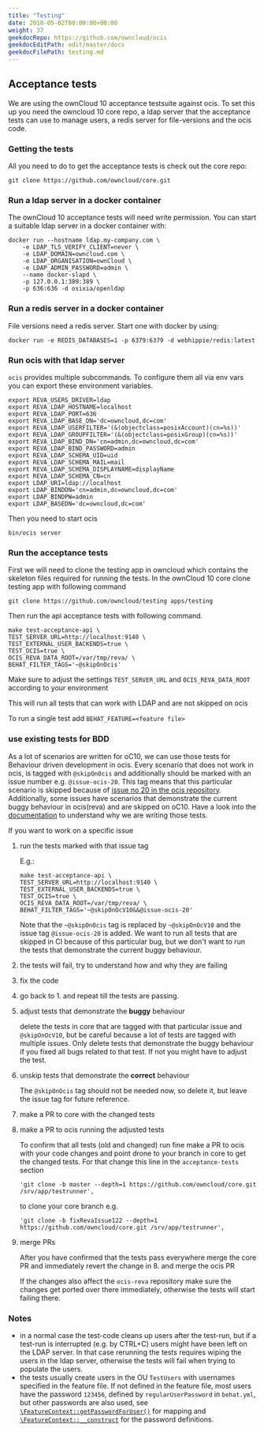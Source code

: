 ```yaml
---
title: "Testing"
date: 2018-05-02T00:00:00+00:00
weight: 37
geekdocRepo: https://github.com/owncloud/ocis
geekdocEditPath: edit/master/docs
geekdocFilePath: testing.md
---
```



## Acceptance tests

We are using the ownCloud 10 acceptance testsuite against ocis. To set this up you need the owncloud 10 core repo, a ldap server that the acceptance tests can use to manage users, a redis server for file-versions and the ocis code.

### Getting the tests

All you need to do to get the acceptance tests is check out the core repo:
```
git clone https://github.com/owncloud/core.git
```

### Run a ldap server in a docker container

The ownCloud 10 acceptance tests will need write permission. You can start a suitable ldap server in a docker container with:

```
docker run --hostname ldap.my-company.com \
    -e LDAP_TLS_VERIFY_CLIENT=never \
    -e LDAP_DOMAIN=owncloud.com \
    -e LDAP_ORGANISATION=ownCloud \
    -e LDAP_ADMIN_PASSWORD=admin \
    --name docker-slapd \
    -p 127.0.0.1:389:389 \
    -p 636:636 -d osixia/openldap
```
### Run a redis server in a docker container

File versions need a redis server. Start one with docker by using:

`docker run -e REDIS_DATABASES=1 -p 6379:6379 -d webhippie/redis:latest`

### Run ocis with that ldap server

`ocis` provides multiple subcommands. To configure them all via env vars you can export these environment variables.

```
export REVA_USERS_DRIVER=ldap
export REVA_LDAP_HOSTNAME=localhost
export REVA_LDAP_PORT=636
export REVA_LDAP_BASE_DN='dc=owncloud,dc=com'
export REVA_LDAP_USERFILTER='(&(objectclass=posixAccount)(cn=%s))'
export REVA_LDAP_GROUPFILTER='(&(objectclass=posixGroup)(cn=%s))'
export REVA_LDAP_BIND_DN='cn=admin,dc=owncloud,dc=com'
export REVA_LDAP_BIND_PASSWORD=admin
export REVA_LDAP_SCHEMA_UID=uid
export REVA_LDAP_SCHEMA_MAIL=mail
export REVA_LDAP_SCHEMA_DISPLAYNAME=displayName
export REVA_LDAP_SCHEMA_CN=cn
export LDAP_URI=ldap://localhost
export LDAP_BINDDN='cn=admin,dc=owncloud,dc=com'
export LDAP_BINDPW=admin
export LDAP_BASEDN='dc=owncloud,dc=com'
```

Then you need to start ocis
```
bin/ocis server
```

### Run the acceptance tests
First we will need to clone the testing app in owncloud which contains the skeleton files required for running the tests.
In the ownCloud 10 core clone testing app with following command

```
git clone https://github.com/owncloud/testing apps/testing
```

Then run the api acceptance tests with following command.
```
make test-acceptance-api \
TEST_SERVER_URL=http://localhost:9140 \
TEST_EXTERNAL_USER_BACKENDS=true \
TEST_OCIS=true \
OCIS_REVA_DATA_ROOT=/var/tmp/reva/ \
BEHAT_FILTER_TAGS='~@skipOnOcis'
```

Make sure to adjust the settings `TEST_SERVER_URL` and `OCIS_REVA_DATA_ROOT` according to your environment

This will run all tests that can work with LDAP and are not skipped on ocis

To run a single test add `BEHAT_FEATURE=<feature file>`

### use existing tests for BDD

As a lot of scenarios are written for oC10, we can use those tests for Behaviour driven development in ocis.
Every scenario that does not work in ocis, is tagged with `@skipOnOcis` and additionally should be marked with an issue number e.g. `@issue-ocis-20`.
This tag means that this particular scenario is skipped because of [issue no 20 in the ocis repository](https://github.com/owncloud/ocis/issues/20).
Additionally, some issues have scenarios that demonstrate the current buggy behaviour in ocis(reva) and are skipped on oC10.
Have a look into the [documentation](https://doc.owncloud.com/server/developer_manual/testing/acceptance-tests.html#writing-scenarios-for-bugs) to understand why we are writing those tests.

If you want to work on a specific issue

1.  run the tests marked with that issue tag

    E.g.:
    ```
    make test-acceptance-api \
    TEST_SERVER_URL=http://localhost:9140 \
    TEST_EXTERNAL_USER_BACKENDS=true \
    TEST_OCIS=true \
    OCIS_REVA_DATA_ROOT=/var/tmp/reva/ \
    BEHAT_FILTER_TAGS='~@skipOnOcV10&&@issue-ocis-20'
    ```

    Note that the `~@skipOnOcis` tag is replaced by `~@skipOnOcV10` and the issue tag `@issue-ocis-20` is added.
    We want to run all tests that are skipped in CI because of this particular bug, but we don't want to run the tests
    that demonstrate the current buggy behaviour.

2.  the tests will fail, try to understand how and why they are failing
3.  fix the code
4.  go back to 1. and repeat till the tests are passing.
5.  adjust tests that demonstrate the **buggy** behaviour

    delete the tests in core that are tagged with that particular issue and `@skipOnOcV10`, but be careful because a lot of tests are tagged with multiple issues.
    Only delete tests that demonstrate the buggy behaviour if you fixed all bugs related to that test. If not you might have to adjust the test.
6.  unskip tests that demonstrate the **correct** behaviour

    The `@skipOnOcis` tag should not be needed now, so delete it, but leave the issue tag for future reference.
7.  make a PR to core with the changed tests
8.  make a PR to ocis running the adjusted tests

    To confirm that all tests (old and changed) run fine make a PR to ocis with your code changes and point drone to your branch in core to get the changed tests.
    For that change this line in the `acceptance-tests` section

    `'git clone -b master --depth=1 https://github.com/owncloud/core.git /srv/app/testrunner',`

    to clone your core branch e.g.

    `'git clone -b fixRevaIssue122 --depth=1 https://github.com/owncloud/core.git /srv/app/testrunner',`

9.  merge PRs

    After you have confirmed that the tests pass everywhere merge the core PR and immediately revert the change in 8. and merge the ocis PR

    If the changes also affect the `ocis-reva` repository make sure the changes get ported over there immediately, otherwise the tests will start failing there.


### Notes
- in a normal case the test-code cleans up users after the test-run, but if a test-run is interrupted (e.g. by CTRL+C) users might have been left on the LDAP server. In that case rerunning the tests requires wiping the users in the ldap server, otherwise the tests will fail when trying to populate the users.
- the tests usually create users in the OU `TestUsers` with usernames specified in the feature file. If not defined in the feature file, most users have the password `123456`, defined by `regularUserPassword` in `behat.yml`, but other passwords are also used, see [`\FeatureContext::getPasswordForUser()`](https://github.com/owncloud/core/blob/master/tests/acceptance/features/bootstrap/FeatureContext.php#L386) for mapping and [`\FeatureContext::__construct`](https://github.com/owncloud/core/blob/master/tests/acceptance/features/bootstrap/FeatureContext.php#L1668) for the password definitions.
